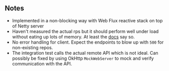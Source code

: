 ## Notes

* Implemented in a non-blocking way with Web Flux reactive stack on top of Netty server
* Haven't measured the actual rps but it should perform well under load without eating up lots of memory. 
  At least the [docs][1] say so.
* No error handling for client. Expect the endpoints to blow up with `500` for non-existing
  repos.
* The integration test calls the actual remote API which is not ideal. Can possibly be fixed
  by using OkHttp `MockWebServer` to mock and verify communication with the API.
  
[1]: https://docs.spring.io/spring/docs/current/spring-framework-reference/web-reactive.html#webflux-performance
[2]: https://github.com/square/okhttp/tree/master/mockwebserver
